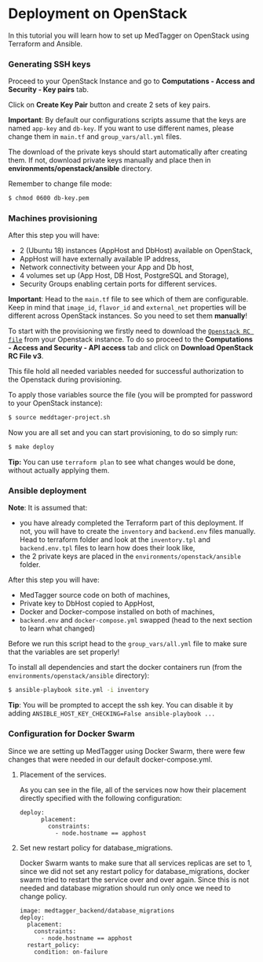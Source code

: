# Deployment on OpenStack

In this tutorial you will learn how to set up MedTagger on OpenStack
using Terraform and Ansible. 

### Generating SSH keys

Proceed to your OpenStack Instance and go to **Computations - Access and Security - Key pairs** tab.

Click on **Create Key Pair** button and create 2 sets of key pairs.

**Important**: By default our configurations scripts assume that the keys are named `app-key`
and `db-key`. If you want to use different names, please change them in `main.tf` and 
`group_vars/all.yml` files.

The download of the private keys should start automatically after creating them. If not,
download private keys manually and place then in **environments/openstack/ansible** directory.

Remember to change file mode:

```bash
$ chmod 0600 db-key.pem
```

### Machines provisioning

After this step you will have:
- 2 (Ubuntu 18) instances (AppHost and DbHost) available on OpenStack,
- AppHost will have externally available IP address,
- Network connectivity between your App and Db host,
- 4 volumes set up (App Host, DB Host, PostgreSQL and Storage),
- Security Groups enabling certain ports for different services.

**Important**: Head to the `main.tf` file to see which of them are configurable. Keep in mind that
`image_id`, `flavor_id` and `external_net` properties will be different across
OpenStack instances. So you need to set them **manually**!


To start with the provisioning we firstly need to download 
the [`Openstack RC file`](https://docs.openstack.org/zh_CN/user-guide/common/cli-set-environment-variables-using-openstack-rc.html) 
from your Openstack instance. To do so proceed to the **Computations - Access and Security - API access** tab and
click on **Download OpenStack RC File v3**.

This file hold all needed variables needed for successful authorization
to the Openstack during provisioning.

To apply those variables source the file (you will be prompted for password
to your OpenStack instance):
```bash
$ source meddtager-project.sh
```

Now you are all set and you can start provisioning, to do so simply run:

```bash
$ make deploy
```

**Tip:** You can use `terraform plan` to see what changes would be done, 
without actually applying them.

### Ansible deployment

**Note**: It is assumed that:
- you have already completed the Terraform part of this deployment.
If not, you will have to create the `inventory` and `backend.env` files manually. 
Head to terraform folder and look at the `inventory.tpl` and `backend.env.tpl` files to 
learn how does their look like,
- the 2 private keys are placed in the `environments/openstack/ansible` folder.

After this step you will have:
- MedTagger source code on both of machines,
- Private key to DbHost copied to AppHost,
- Docker and Docker-compose installed on both of machines,
- `backend.env` and `docker-compose.yml` swapped (head to the next
section to learn what changed)

Before we run this script head to the `group_vars/all.yml` file to 
make sure that the variables are set properly!

To install all dependencies and start the docker containers run (from the `environments/openstack/ansible` directory): 
```bash
$ ansible-playbook site.yml -i inventory
```

**Tip**: You will be prompted to accept the ssh key. You can disable it by 
adding `ANSIBLE_HOST_KEY_CHECKING=False ansible-playbook ...`

### Configuration for Docker Swarm

Since we are setting up MedTagger using Docker Swarm, there were few changes that were needed
in our default docker-compose.yml.

1. Placement of the services.

    As you can see in the file, all of the services now how their placement
    directly specified with the following configuration:
    
    ```    
    deploy:
          placement:
            constraints:
              - node.hostname == apphost
    ```

2. Set new restart policy for database_migrations.

    Docker Swarm wants to make sure that all services replicas are set to 1,
    since we did not set any restart policy for database_migrations, docker swarm
    tried to restart the service over and over again. Since this is not needed and 
    database migration should run only once we need to change policy.
    ```
    image: medtagger_backend/database_migrations
    deploy:
      placement:
        constraints:
          - node.hostname == apphost
      restart_policy:
        condition: on-failure
    ```
 
